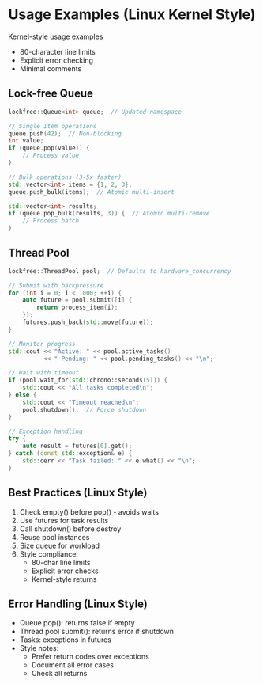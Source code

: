 # Usage Examples (Linux Kernel Style)


Kernel-style usage examples
- 80-character line limits
- Explicit error checking
- Minimal comments


## Lock-free Queue
```cpp
lockfree::Queue<int> queue;  // Updated namespace

// Single item operations
queue.push(42);  // Non-blocking
int value;
if (queue.pop(value)) {
    // Process value
}

// Bulk operations (3-5x faster)
std::vector<int> items = {1, 2, 3};
queue.push_bulk(items);  // Atomic multi-insert

std::vector<int> results;
if (queue.pop_bulk(results, 3)) {  // Atomic multi-remove
    // Process batch
}
```

## Thread Pool
```cpp
lockfree::ThreadPool pool;  // Defaults to hardware_concurrency

// Submit with backpressure
for (int i = 0; i < 1000; ++i) {
    auto future = pool.submit([i] {
        return process_item(i); 
    });
    futures.push_back(std::move(future));
}

// Monitor progress
std::cout << "Active: " << pool.active_tasks() 
          << " Pending: " << pool.pending_tasks() << "\n";

// Wait with timeout
if (pool.wait_for(std::chrono::seconds(5))) {
    std::cout << "All tasks completed\n";
} else {
    std::cout << "Timeout reached\n";
    pool.shutdown();  // Force shutdown
}

// Exception handling
try {
    auto result = futures[0].get();
} catch (const std::exception& e) {
    std::cerr << "Task failed: " << e.what() << "\n";
}
```

## Best Practices (Linux Style)
1. Check empty() before pop() - avoids waits
2. Use futures for task results
3. Call shutdown() before destroy
4. Reuse pool instances
5. Size queue for workload
6. Style compliance:
   - 80-char line limits
   - Explicit error checks
   - Kernel-style returns

## Error Handling (Linux Style)
- Queue pop(): returns false if empty
- Thread pool submit(): returns error if shutdown
- Tasks: exceptions in futures
- Style notes:
  - Prefer return codes over exceptions
  - Document all error cases
  - Check all returns
